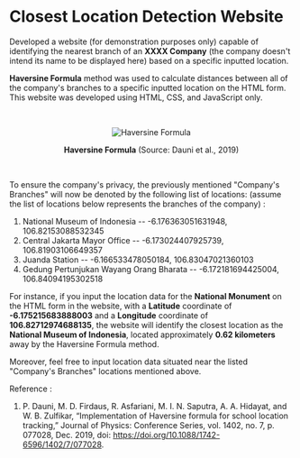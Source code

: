 # Closest Location Detection Website
Developed a website (for demonstration purposes only) capable of identifying the nearest branch of an **XXXX Company** (the company doesn't intend its name to be displayed here) based on a specific inputted location.

**Haversine Formula** method was used to calculate distances between all of the company's branches to a specific inputted location on the HTML form. This website was developed using HTML, CSS, and JavaScript only.

<br>
<p align="center">
  <img src="https://github.com/Arckitechttt/Closest-Location-Detection-Website/assets/73390184/7d31239a-a3b6-4264-941d-5e49b7141d41?raw=true" alt="Haversine Formula"/>
</p>
<p align="center">
  <b>Haversine Formula</b> (Source: Dauni et al., 2019)
</p>
<br>

To ensure the company's privacy, the previously mentioned "Company's Branches" will now be denoted by the following list of locations: (assume the list of locations below represents the branches of the company) :
1. National Museum of Indonesia -- -6.176363051631948, 106.82153088532345
2. Central Jakarta Mayor Office -- -6.173024407925739, 106.81903106649357
3. Juanda Station -- -6.166533478050184, 106.83047021360103
4. Gedung Pertunjukan Wayang Orang Bharata -- -6.172181694425004, 106.84094195302518

For instance, if you input the location data for the **National Monument** on the HTML form in the website, with a **Latitude** coordinate of **-6.175215683888003** and a **Longitude** coordinate of **106.82712974688135**, the website will identify the closest location as the **National Museum of Indonesia**, located approximately **0.62 kilometers** away by the Haversine Formula method.

Moreover, feel free to input location data situated near the listed "Company's Branches" locations mentioned above.

Reference :
1. P. Dauni, M. D. Firdaus, R. Asfariani, M. I. N. Saputra, A. A. Hidayat, and W. B. Zulfikar, “Implementation of Haversine formula for school location tracking,” Journal of Physics: Conference Series, vol. 1402, no. 7, p. 077028, Dec. 2019, doi: https://doi.org/10.1088/1742-6596/1402/7/077028.
